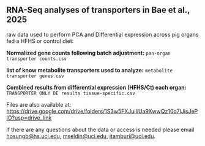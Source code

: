 
## RNA-Seq analyses of transporters in Bae et al., 2025
raw data used to perform PCA and Differential expression across pig organs fed a HFHS or control diet:

**Normalized gene counts following batch adjustment:** `pan-organ transporter counts.csv`

**list of know metabolite transporters used to analyze:** `metabolite transporter genes.csv`

**Combined results from differential expression (HFHS/Ct) each organ:** `TRANSPORTER ONLY DE results tissue-specific.csv`

Files are also available at: https://drive.google.com/drive/folders/1S3w5FXJuiIiUa9XwwQz10o7lJisJePIO?usp=drive_link

if there are any questions about the data or access is needed please email hosungb@hs.uci.edu, mseldin@uci.edu, itamburi@uci.edu.


